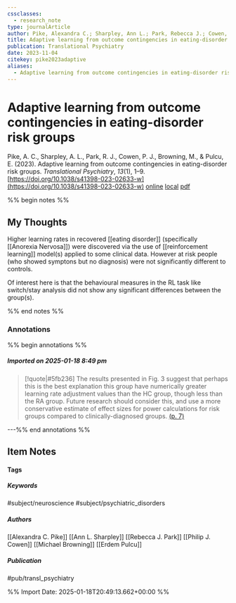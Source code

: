 ```yaml
---
cssclasses:
  - research_note
type: journalArticle
author: Pike, Alexandra C.; Sharpley, Ann L.; Park, Rebecca J.; Cowen, Philip J.; Browning, Michael; Pulcu, Erdem
title: Adaptive learning from outcome contingencies in eating-disorder risk groups
publication: Translational Psychiatry
date: 2023-11-04
citekey: pike2023adaptive
aliases:
  - Adaptive learning from outcome contingencies in eating-disorder risk groups
---
```


# Adaptive learning from outcome contingencies in eating-disorder risk groups

Pike, A. C., Sharpley, A. L., Park, R. J., Cowen, P. J., Browning, M., & Pulcu, E. (2023). Adaptive learning from outcome contingencies in eating-disorder risk groups. _Translational Psychiatry_, _13_(1), 1–9. [https://doi.org/10.1038/s41398-023-02633-w](https://doi.org/10.1038/s41398-023-02633-w)
[online](http://zotero.org/users/7162438/items/YXCSRBKN) [local](zotero://select/library/items/YXCSRBKN) [pdf](file:///home/gjc216/Zotero/storage/VF92RLEB/Pike%20et%20al.%20-%202023%20-%20Adaptive%20learning%20from%20outcome%20contingencies%20in%20eating-disorder%20risk%20groups.pdf)
 

 
%% begin notes %%

## My Thoughts

Higher learning rates in recovered [[eating disorder]] (specifically [[Anorexia Nervosa]]) were discovered via the use of [[reinforcement learning]] model(s) applied to some clinical data. However at risk people (who showed symptons but no diagnosis) were not significantly different to controls.

Of interest here is that the behavioural measures in the RL task like switch/stay analysis did not show any significant differences between the group(s).

%% end notes %%

### Annotations

%% begin annotations %%

##### Imported on 2025-01-18 8:49 pm
>[!quote|#5fb236]
>The results presented in Fig. 3 suggest that perhaps this is the best explanation this group have numerically greater learning rate adjustment values than the HC group, though less than the RA group. Future research should consider this, and use a more conservative estimate of effect sizes for power calculations for risk groups compared to clinically-diagnosed groups. [(p. 7)](zotero://open-pdf/library/items/VF92RLEB?page=7&annotation=L8XL4NM4)

---%% end annotations %%

## Item Notes

#### Tags

##### Keywords

#subject/neuroscience #subject/psychiatric_disorders

##### Authors

[[Alexandra C. Pike]] [[Ann L. Sharpley]] [[Rebecca J. Park]] [[Philip J. Cowen]] [[Michael Browning]] [[Erdem Pulcu]]

##### Publication

#pub/transl_psychiatry


%% Import Date: 2025-01-18T20:49:13.662+00:00 %%
